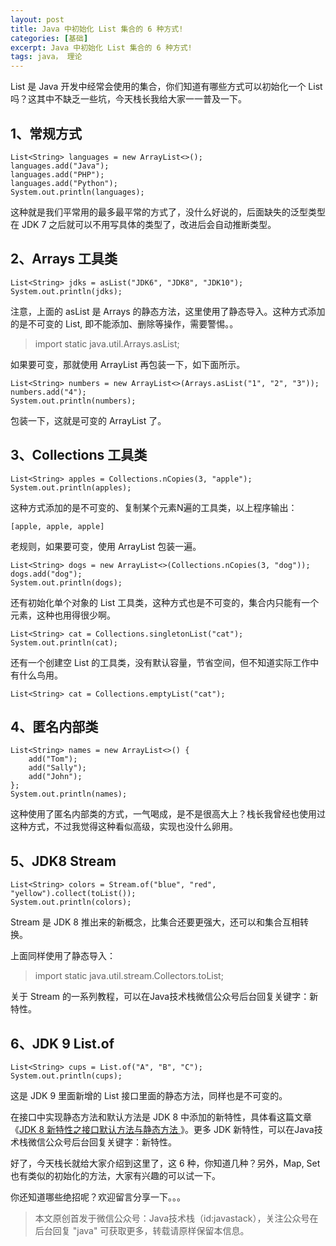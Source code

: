 ```yaml
---
layout: post
title: Java 中初始化 List 集合的 6 种方式!
categories: [基础]
excerpt: Java 中初始化 List 集合的 6 种方式!
tags: java， 理论  
---
```

List 是 Java 开发中经常会使用的集合，你们知道有哪些方式可以初始化一个 List 吗？这其中不缺乏一些坑，今天栈长我给大家一一普及一下。

## 1、常规方式

```
List<String> languages = new ArrayList<>();
languages.add("Java");
languages.add("PHP");
languages.add("Python");
System.out.println(languages);
```

这种就是我们平常用的最多最平常的方式了，没什么好说的，后面缺失的泛型类型在 JDK 7 之后就可以不用写具体的类型了，改进后会自动推断类型。

## 2、Arrays 工具类

```
List<String> jdks = asList("JDK6", "JDK8", "JDK10");
System.out.println(jdks);
```

注意，上面的 asList 是 Arrays 的静态方法，这里使用了静态导入。这种方式添加的是不可变的 List, 即不能添加、删除等操作，需要警惕。。

> import static java.util.Arrays.asList;

如果要可变，那就使用 ArrayList 再包装一下，如下面所示。

```
List<String> numbers = new ArrayList<>(Arrays.asList("1", "2", "3"));
numbers.add("4");
System.out.println(numbers);
```

包装一下，这就是可变的 ArrayList 了。

## 3、Collections 工具类

```
List<String> apples = Collections.nCopies(3, "apple");
System.out.println(apples);
```

这种方式添加的是不可变的、复制某个元素N遍的工具类，以上程序输出：

```
[apple, apple, apple]
```

老规则，如果要可变，使用 ArrayList 包装一遍。

```
List<String> dogs = new ArrayList<>(Collections.nCopies(3, "dog"));
dogs.add("dog");
System.out.println(dogs);
```

还有初始化单个对象的 List 工具类，这种方式也是不可变的，集合内只能有一个元素，这种也用得很少啊。

```
List<String> cat = Collections.singletonList("cat");
System.out.println(cat);
```

还有一个创建空 List 的工具类，没有默认容量，节省空间，但不知道实际工作中有什么鸟用。

```
List<String> cat = Collections.emptyList("cat");
```

## 4、匿名内部类

```
List<String> names = new ArrayList<>() {
    add("Tom");
    add("Sally");
    add("John");
};
System.out.println(names);
```

这种使用了匿名内部类的方式，一气喝成，是不是很高大上？栈长我曾经也使用过这种方式，不过我觉得这种看似高级，实现也没什么卵用。

## 5、JDK8 Stream

```
List<String> colors = Stream.of("blue", "red", "yellow").collect(toList());
System.out.println(colors);
```

Stream 是 JDK 8 推出来的新概念，比集合还要更强大，还可以和集合互相转换。

上面同样使用了静态导入：

> import static java.util.stream.Collectors.toList;

关于 Stream 的一系列教程，可以在Java技术栈微信公众号后台回复关键字：新特性。

## 6、JDK 9 List.of

```
List<String> cups = List.of("A", "B", "C");
System.out.println(cups);
```

这是 JDK 9 里面新增的 List 接口里面的静态方法，同样也是不可变的。

在接口中实现静态方法和默认方法是 JDK 8 中添加的新特性，具体看这篇文章《[JDK 8 新特性之接口默认方法与静态方法
](https://mp.weixin.qq.com/s/_V6oyDle4PrpzL65x_8K5w)》。更多 JDK 新特性，可以在Java技术栈微信公众号后台回复关键字：新特性。

好了，今天栈长就给大家介绍到这里了，这 6 种，你知道几种？另外，Map, Set 也有类似的初始化的方法，大家有兴趣的可以试一下。

你还知道哪些绝招呢？欢迎留言分享一下。。。

> 本文原创首发于微信公众号：Java技术栈（id:javastack），关注公众号在后台回复 "java" 可获取更多，转载请原样保留本信息。
